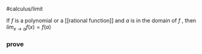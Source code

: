 #calculus/limit 

If $f$ is a polynomial or a [[rational function]] and $a$ is in the domain of $f$ , then
$lim_{x \to a}f(x) = f(a)$

### prove
